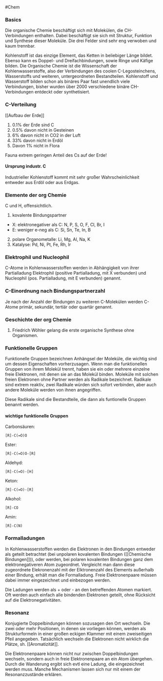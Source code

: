 #Chem 

### Basics

Die organische Chemie beschäftigt sich mit Molekülen, die CH-Verbindungen enthalten. Dabei beschäftigt sie sich mit Struktur, Funktion und Synthese dieser Moleküle. Die drei Felder sind sehr eng verwoben und kaum trennbar.

Kohlenstoff ist das einzige Element, das Ketten in beliebiger Länge bildet. Ebenso kann es Doppel- und Dreifachbindungen, sowie Ringe und Käfige bilden. Die Organische Chemie ist die Wissenschaft der Kohlenwasserstoffe, also der Verbindungen des coolen C-Legosteinchens, Wasserstoffs und weiteren, untergeordneten Bestandteilen. Kohlenstoff und Wasserstoff bilden schon als binäres Paar fast unendlich viele Verbindungen, bisher wurden über 2000 verschiedene binäre CH-Verbindungen entdeckt oder synthetisiert. 

### C-Verteilung

[[Aufbau der Erde]]

1. 0.1% der Erde sind C
2. 0.5% davon nicht in Gesteinen
3. 6% davon nicht in CO2 in der Luft
4. 33% davon nicht in Erdöl
5. Davon 1% nicht in Flora

Fauna extrem geringen Anteil des Cs auf der Erde!

#### Ursprung industr. C

Industrieller Kohlenstoff kommt mit sehr großer Wahrscheinlichkeit entweder aus Erdöl oder aus Erdgas.

### Elemente der org Chemie

C und H, offensichtlich.

1. kovalente Bindungspartner
- X: elektronegativer als C: N, P, S, O, F, Cl, Br, I
- E: weniger e-neg als C: Si, Sn, Te, In, B
2. polare Organometalle: Li, Mg, Al, Na, K
3. Katalyse: Pd, Ni, Pt, Fe, Rh, Ir

### Elektrophil und Nucleophil

C-Atome in Kohlenwasserstoffen werden in Abhängigkeit von ihrer Partialladung Elektrophil (positive Partialladung, mit X verbunden) und Nucleophil (pos. Partialladung, mit E verbunden) genannt.

### C-Einordnung nach Bindungspartnerzahl

Je nach der Anzahl der Bindungen zu weiteren C-Molekülen werden C-Atome primär, sekundär, tertiär oder quartär genannt.

### Geschichte der org Chemie

1. Friedrich Wöhler gelang die erste organische Synthese ohne Organismen.

### Funktionelle Gruppen

Funktionelle Gruppen bezeichnen Anhängsel der Moleküle, die wichtig sind um dessen Eigenschaften vorherzusagen.
Wenn man die funktionellen Gruppen von ihrem Molekül trennt, haben sie ein oder mehrere einzelne freie Elektronen, mit denen sie an das Molekül binden. Moleküle mit solchen freien Elektronen ohne Partner werden als Radikale bezeichnet. Radikale sind extrem reaktiv, zwei Radikale würden sich sofort verbinden, aber auch andere Moleküle werden von ihnen angegriffen.

Diese Radikale sind die Bestandteile, die dann als funtionelle Gruppen benannt werden.

#### wichtige funktionelle Gruppen 
Carbonsäuren: 
```smiles
[R]-C(=O)O
```
Ester:
```smiles
[R]-C(=O)O-[R]
```
Aldehyd: 
```smiles
[R]-C(=O)-[H]
```
Keton: 
```smiles
[R]-C(=O)-[R]
```
Alkohol: 
```smiles
[R]-CO
```
Amin: 
```smiles
[R]-C(N)
```

### Formalladungen

In Kohlenwasserstoffen werden die Elektronen in den Bindungen entweder als geteilt betrachtet (bei unpolaren kovalenten Bindungen ([[Chemische Bindungen]])), oder werden, bei polaren  kovalenten Bindungen ganz dem elektronegativeren Atom zugeordnet. Vergleicht man dann diese zugeordnete Elekronenzahl mit der Elktronenzahl des Elements außerhalb einer Bindung, erhält man die Formalladung. Freie Elektronenpaare müssen dabei immer eingezeichnet und einbezogen werden.

Die Ladungen werden als  + oder - an den betreffenden Atomen markiert. Oft werden auch einfach alle bindenden Elektronen geteilt, ohne Rücksicht auf die Elektronegativitäten.

### Resonanz

Konjugierte Doppelbindungen können sozusagen den Ort wechseln. Die zwei oder mehr Positionen, in denen sie vorliegen können, werden als Strukturformeln in einer großen eckigen Klammer mit einem zweiseitigen Pfeil angegeben. Tatsächlich wechseln die Elektronen nicht wirklich die Plätze, sh. [[Aromatizität]].

Die Elektronenpaare können nicht nur zwischen Doppelbindungen wechseln, sondern auch in freie Elektronenpaare an ein Atom übergehen. Durch die Wanderung ergibt sich evtl eine Ladung, die eingezeichnet werden muss. Manche Mechanismen lassen sich nur mit einem der Resonanzzustände erklären.